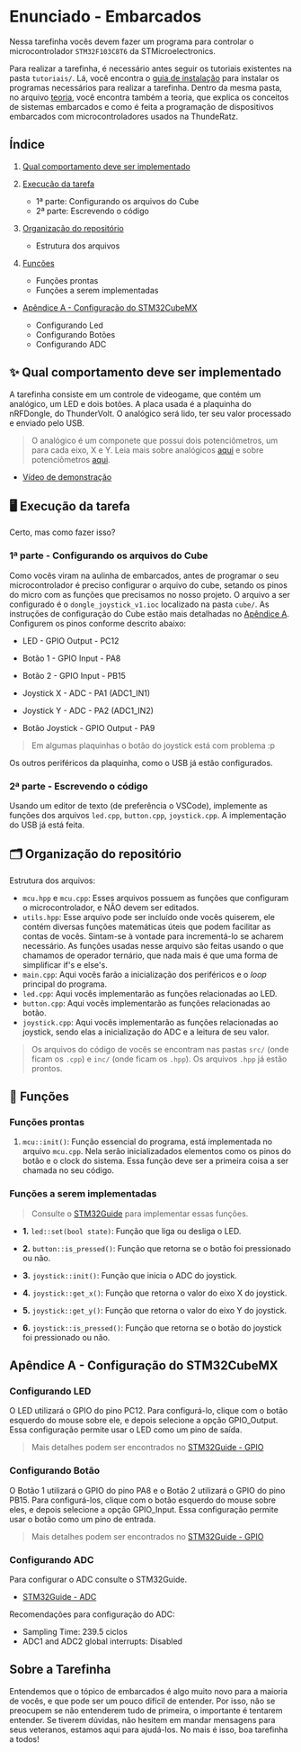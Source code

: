 # Enunciado - Embarcados

Nessa tarefinha vocês devem fazer um programa para controlar o microcontrolador `STM32F103C8T6` da STMicroelectronics.

Para realizar a tarefinha, é necessário antes seguir os tutoriais existentes na pasta `tutoriais/`. Lá, você encontra o [guia de instalação](tutoriais/guia_de_instalacao.md) para instalar os programas necessários para realizar a tarefinha. Dentro da mesma pasta, no arquivo [teoria](tutoriais/teoria.md), você encontra também a teoria, que explica os conceitos de sistemas embarcados e como é feita a programação de dispositivos embarcados com microcontroladores usados na ThundeRatz.

## Índice

1. [Qual comportamento deve ser implementado](#-qual-comportamento-deve-ser-implementado)

2. [Execução da tarefa](#%EF%B8%8F-execução-da-tarefa)

    - 1ª parte: Configurando os arquivos do Cube
    - 2ª parte: Escrevendo o código

3. [Organização do repositório](#%EF%B8%8F-organização-do-repositório)

    - Estrutura dos arquivos

4. [Funções](#-funções)

    - Funções prontas
    - Funções a serem implementadas

-   [Apêndice A - Configuração do STM32CubeMX](#apêndice-a---configuração-do-stm32cubemx)

    -   Configurando Led
    -   Configurando Botões
    -   Configurando ADC

## ✨ Qual comportamento deve ser implementado

A tarefinha consiste em um controle de videogame, que contém um analógico, um LED e dois botões. A placa usada é a plaquinha do nRFDongle, do ThunderVolt. O analógico será lido, ter seu valor processado e enviado pelo USB.

> O analógico é um componete que possui dois potenciômetros, um para cada eixo, X e Y. Leia mais sobre analógicos [aqui](https://mundoprojetado.com.br/como-e-um-joystick-por-dentro/) e sobre potenciômetros [aqui](https://pt.wikipedia.org/wiki/Potenci%C3%B4metro).

-   [Vídeo de demonstração](https://youtube.com/shorts/XRpv_pIOct8?feature=share)

## 🖥️ Execução da tarefa

Certo, mas como fazer isso?

### **1ª parte** - Configurando os arquivos do Cube

Como vocês viram na aulinha de embarcados, antes de programar o seu microcontrolador é preciso configurar o arquivo do cube, setando os pinos do micro com as funções que precisamos no nosso projeto. O arquivo a ser configurado é o `dongle_joystick_v1.ioc` localizado na pasta `cube/`. As instruções de configuração do Cube estão mais detalhadas no [Apêndice A](#apêndice-a---configuração-do-stm32cubemx).
Configurem os pinos conforme descrito abaixo:

-   LED - GPIO Output - PC12
-   Botão 1 - GPIO Input - PA8
-   Botão 2 - GPIO Input - PB15

-   Joystick X - ADC - PA1 (ADC1_IN1)
-   Joystick Y - ADC - PA2 (ADC1_IN2)
-   Botão Joystick - GPIO Output - PA9

> Em algumas plaquinhas o botão do joystick está com problema :p

Os outros periféricos da plaquinha, como o USB já estão configurados.

### **2ª parte** - Escrevendo o código

Usando um editor de texto (de preferência o VSCode), implemente as funções dos arquivos `led.cpp`, `button.cpp`, `joystick.cpp`. A implementação do USB já está feita.

## 🗂️ Organização do repositório

Estrutura dos arquivos:

-   `mcu.hpp` e `mcu.cpp`: Esses arquivos possuem as funções que configuram o microcontrolador, e NÃO devem ser editados.
-   `utils.hpp`: Esse arquivo pode ser incluído onde vocês quiserem, ele contém diversas funções matemáticas úteis que podem facilitar as contas de vocês. Sintam-se à vontade para incrementá-lo se acharem necessário. As funções usadas nesse arquivo são feitas usando o que chamamos de operador ternário, que nada mais é que uma forma de simplificar if's e else's.
-   `main.cpp`: Aqui vocês farão a inicialização dos periféricos e o _loop_ principal do programa.
-   `led.cpp`: Aqui vocês implementarão as funções relacionadas ao LED.
-   `button.cpp`: Aqui vocês implementarão as funções relacionadas ao botão.
-   `joystick.cpp`: Aqui vocês implementarão as funções relacionadas ao joystick, sendo elas a inicialização do ADC e a leitura de seu valor.

> Os arquivos do código de vocês se encontram nas pastas `src/` (onde ficam os `.cpp`) e `inc/` (onde ficam os `.hpp`). Os arquivos `.hpp` já estão prontos.

## 🧱 Funções

### Funções prontas

1. `mcu::init()`: Função essencial do programa, está implementada no arquivo `mcu.cpp`. Nela serão inicializadados elementos como os pinos do botão e o clock do sistema. Essa função deve ser a primeira coisa a ser chamada no seu código.

### Funções a serem implementadas

> Consulte o [STM32Guide](https://github.com/ThundeRatz/STM32Guide) para implementar essas funções.

-   **1.** `led::set(bool state)`: Função que liga ou desliga o LED.

-   **2.** `button::is_pressed()`: Função que retorna se o botão foi pressionado ou não.

-   **3.** `joystick::init()`: Função que inicia o ADC do joystick.

-   **4.** `joystick::get_x()`: Função que retorna o valor do eixo X do joystick.

-   **5.** `joystick::get_y()`: Função que retorna o valor do eixo Y do joystick.

-   **6.** `joystick::is_pressed()`: Função que retorna se o botão do joystick foi pressionado ou não.

## Apêndice A - Configuração do STM32CubeMX

### Configurando LED

O LED utilizará o GPIO do pino PC12. Para configurá-lo, clique com o botão esquerdo do mouse sobre ele, e depois selecione a opção GPIO_Output. Essa configuração permite usar o LED como um pino de saída.

> Mais detalhes podem ser encontrados no [STM32Guide - GPIO](https://github.com/ThundeRatz/STM32Guide?tab=readme-ov-file#gpio)

### Configurando Botão

O Botão 1 utilizará o GPIO do pino PA8 e o Botão 2 utilizará o GPIO do pino PB15. Para configurá-los, clique com o botão esquerdo do mouse sobre eles, e depois selecione a opção GPIO_Input. Essa configuração permite usar o botão como um pino de entrada.

> Mais detalhes podem ser encontrados no [STM32Guide - GPIO](https://github.com/ThundeRatz/STM32Guide?tab=readme-ov-file#gpio)

### Configurando ADC

Para configurar o ADC consulte o STM32Guide.

-   [STM32Guide - ADC](https://github.com/ThundeRatz/STM32Guide#adc-e-dma)

Recomendações para configuração do ADC:

-   Sampling Time: 239.5 ciclos
-   ADC1 and ADC2 global interrupts: Disabled

## Sobre a Tarefinha

Entendemos que o tópico de embarcados é algo muito novo para a maioria de vocês, e que pode ser um pouco difícil de entender. Por isso, não se preocupem se não entenderem tudo de primeira, o importante é tentarem entender. Se tiverem dúvidas, não hesitem em mandar mensagens para seus veteranos, estamos aqui para ajudá-los. No mais é isso, boa tarefinha a todos!
